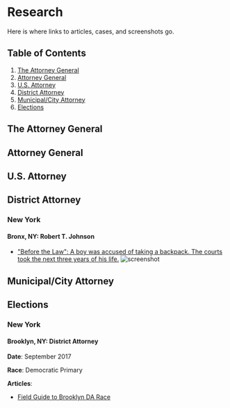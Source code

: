 # Research

Here is where links to articles, cases, and screenshots go.

## Table of Contents
1. [The Attorney General](#the-attorney-general)
2. [Attorney General](#attorney-general)
3. [U.S. Attorney](#us-attorney)
4. [District Attorney](#district-attorney)
5. [Municipal/City Attorney](#municipalcity-attorney)
6. [Elections](#elections)

## The Attorney General

## Attorney General

## U.S. Attorney

## District Attorney

### New York
#### Bronx, NY: Robert T. Johnson
- ["Before the Law": A boy was accused of taking a backpack. The courts took the next three years of his life.](http://www.newyorker.com/magazine/2014/10/06/before-the-law)
![screenshot](https://github.com/billimarie/light-pollution/blob/research/(NY)%20Robert%20T.%20Johnson%20-%20Bronx%20District%20Attorney%20-%202014-10-06%20(The%20New%20Yorker).PNG)

## Municipal/City Attorney

## Elections

### New York
#### Brooklyn, NY: District Attorney

**Date**: September 2017

**Race**: Democratic Primary

**Articles**:
- [Field Guide to Brooklyn DA Race](http://www.nydailynews.com/opinion/field-guide-brooklyn-da-race-article-1.2908318)
